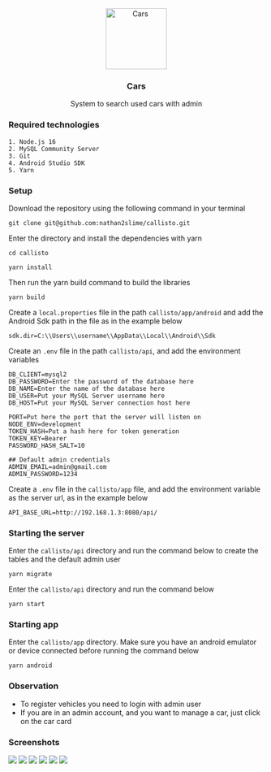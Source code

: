 <div align="center">
  <a href="#">
    <img src="https://github.com/nathan2slime/cars/blob/master/client/assets/cars_wall.svg" alt="Cars" width="120" height="120">
  </a>

  <h3 align="center">Cars</h3>

  <p align="center">
    System to search used cars with admin
  </p>
</div>

### Required technologies

```
1. Node.js 16
2. MySQL Community Server
3. Git
4. Android Studio SDK
5. Yarn
```

### Setup

Download the repository using the following command in your terminal

```
git clone git@github.com:nathan2slime/callisto.git
```

Enter the directory and install the dependencies with yarn

```
cd callisto
```

```
yarn install
```

Then run the yarn build command to build the libraries

```
yarn build
```

Create a `local.properties` file in the path `callisto/app/android` and add the Android Sdk path in the file as in the example below

```
sdk.dir=C:\\Users\\username\\AppData\\Local\\Android\\Sdk
```

Create an `.env` file in the path `callisto/api`, and add the environment variables

```
DB_CLIENT=mysql2
DB_PASSWORD=Enter the password of the database here
DB_NAME=Enter the name of the database here
DB_USER=Put your MySQL Server username here
DB_HOST=Put your MySQL Server connection host here

PORT=Put here the port that the server will listen on
NODE_ENV=development
TOKEN_HASH=Put a hash here for token generation
TOKEN_KEY=Bearer
PASSWORD_HASH_SALT=10

## Default admin credentials
ADMIN_EMAIL=admin@gmail.com
ADMIN_PASSWORD=1234
```

Create a `.env` file in the `callisto/app` file, and add the environment variable as the server url, as in the example below

```
API_BASE_URL=http://192.168.1.3:8080/api/
```

### Starting the server

Enter the `callisto/api` directory and run the command below to create the tables and the default admin user

```
yarn migrate
```

Enter the `callisto/api` directory and run the command below

```
yarn start
```

### Starting app

Enter the `callisto/app` directory. Make sure you have an android emulator or device connected before running the command below

```
yarn android
```

### Observation

- To register vehicles you need to login with admin user
- If you are in an admin account, and you want to manage a car, just click on the car card

### Screenshots
![](https://github.com/nathan2slime/callisto/blob/master/.github/assets/12391032.png)
![](https://github.com/nathan2slime/callisto/blob/master/.github/assets/1392103.png)
![](https://github.com/nathan2slime/callisto/blob/master/.github/assets/2391032.png)
![](https://github.com/nathan2slime/callisto/blob/master/.github/assets/3129310.png)
![](https://github.com/nathan2slime/callisto/blob/master/.github/assets/930123.png)
![](https://github.com/nathan2slime/callisto/blob/master/.github/assets/93012391.png)
